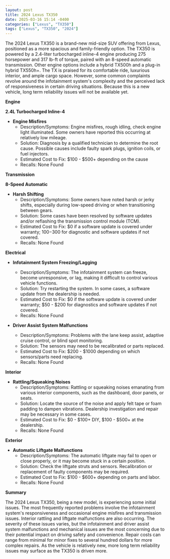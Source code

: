 ```yaml
---
layout: post
title: 2024 Lexus TX350
date: 2025-03-16 15:14 -0400
categories: ["Lexus", "TX350"]
tags: ["Lexus", "TX350", "2024"]
---
```

The 2024 Lexus TX350 is a brand-new mid-size SUV offering from Lexus, positioned as a more spacious and family-friendly option. The TX350 is powered by a 2.4-liter turbocharged inline-4 engine producing 275 horsepower and 317 lb-ft of torque, paired with an 8-speed automatic transmission. Other engine options include a hybrid TX500h and a plug-in hybrid TX550h+. The TX is praised for its comfortable ride, luxurious interior, and ample cargo space. However, some common complaints revolve around the infotainment system's complexity and the perceived lack of responsiveness in certain driving situations. Because this is a new vehicle, long term reliability issues will not be available yet.

**Engine**

**2.4L Turbocharged Inline-4**

*   **Engine Misfires**
    *   Description/Symptoms: Engine misfires, rough idling, check engine light illuminated. Some owners have reported this occurring at relatively low mileage.
    *   Solution: Diagnosis by a qualified technician to determine the root cause. Possible causes include faulty spark plugs, ignition coils, or fuel injectors.
    *   Estimated Cost to Fix: $100 - $500+ depending on the cause
    *   Recalls: None Found

**Transmission**

**8-Speed Automatic**

*   **Harsh Shifting**
    *   Description/Symptoms: Some owners have noted harsh or jerky shifts, especially during low-speed driving or when transitioning between gears.
    *   Solution: Some cases have been resolved by software updates and/or reflashing the transmission control module (TCM).
    *   Estimated Cost to Fix: $0 if a software update is covered under warranty; $100-$300 for diagnostic and software updates if not covered.
    *   Recalls: None Found

**Electrical**

*   **Infotainment System Freezing/Lagging**
    *   Description/Symptoms: The infotainment system can freeze, become unresponsive, or lag, making it difficult to control various vehicle functions.
    *   Solution: Try restarting the system. In some cases, a software update from the dealership is needed.
    *   Estimated Cost to Fix: $0 if the software update is covered under warranty; $50 - $200 for diagnostics and software updates if not covered.
    *   Recalls: None Found

*   **Driver Assist System Malfunctions**
    *   Description/Symptoms: Problems with the lane keep assist, adaptive cruise control, or blind spot monitoring.
    *   Solution: The sensors may need to be recalibrated or parts replaced.
    *   Estimated Cost to Fix: $200 - $1000 depending on which sensors/parts need replacing.
    *   Recalls: None Found

**Interior**

*   **Rattling/Squeaking Noises**
    *   Description/Symptoms: Rattling or squeaking noises emanating from various interior components, such as the dashboard, door panels, or seats.
    *   Solution: Locate the source of the noise and apply felt tape or foam padding to dampen vibrations. Dealership investigation and repair may be necessary in some cases.
    *   Estimated Cost to Fix: $0 - $100+ DIY, $100 - $500+ at the dealership.
    *   Recalls: None Found

**Exterior**

*   **Automatic Liftgate Malfunctions**
    *   Description/Symptoms: The automatic liftgate may fail to open or close properly, or it may become stuck in a certain position.
    *   Solution: Check the liftgate struts and sensors. Recalibration or replacement of faulty components may be required.
    *   Estimated Cost to Fix: $100 - $600+ depending on parts and labor.
    *   Recalls: None Found

**Summary**

The 2024 Lexus TX350, being a new model, is experiencing some initial issues. The most frequently reported problems involve the infotainment system's responsiveness and occasional engine misfires and transmission issues. Interior rattling and liftgate malfunctions are also occurring. The severity of these issues varies, but the infotainment and driver assist system malfunctions and mechanical issues are the most concerning due to their potential impact on driving safety and convenience. Repair costs can range from minimal for minor fixes to several hundred dollars for more complex repairs. As the vehicle is relatively new, more long term reliability issues may surface as the TX350 is driven more.

